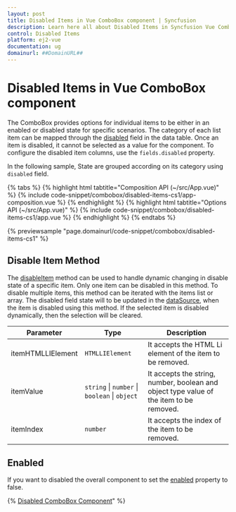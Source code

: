 ```yaml
---
layout: post
title: Disabled Items in Vue ComboBox component | Syncfusion
description: Learn here all about Disabled Items in Syncfusion Vue ComboBox component of Syncfusion Essential JS 2 and more.
control: Disabled Items 
platform: ej2-vue
documentation: ug
domainurl: ##DomainURL##
---
```


# Disabled Items in Vue ComboBox component

The ComboBox provides options for individual items to be either in an enabled or disabled state for specific scenarios. The category of each list item can be mapped through the [disabled](https://ej2.syncfusion.com/vue/documentation/api/combo-box/#fields) field in the data table. Once an item is disabled, it cannot be selected as a value for the component. To configure the disabled item columns, use the `fields.disabled` property.

In the following sample, State are grouped according on its category using `disabled` field.

{% tabs %}
{% highlight html tabtitle="Composition API (~/src/App.vue)" %}
{% include code-snippet/combobox/disabled-items-cs1/app-composition.vue %}
{% endhighlight %}
{% highlight html tabtitle="Options API (~/src/App.vue)" %}
{% include code-snippet/combobox/disabled-items-cs1/app.vue %}
{% endhighlight %}
{% endtabs %}
        
{% previewsample "page.domainurl/code-snippet/combobox/disabled-items-cs1" %}

## Disable Item Method

The [disableItem](https://ej2.syncfusion.com/vue/documentation/api/combo-box/#disableItem) method can be used to handle dynamic changing in disable state of a specific item. Only one item can be disabled in this method. To disable multiple items, this method can be iterated with the items list or array. The disabled field state will to be updated in the [dataSource](https://ej2.syncfusion.com/vue/documentation/api/combo-box/#datasource), when the item is disabled using this method. If the selected item is disabled dynamically, then the selection will be cleared.

| Parameter | Type | Description |
|------|------|------|
| itemHTMLLIElement |  <code>HTMLLIElement</code> |  It accepts the HTML Li element of the item to be removed.  |
| itemValue | <code>string</code> \| <code>number</code> \| <code>boolean</code> \| <code>object</code> | It accepts the string, number, boolean and object type value of the item to be removed. |
| itemIndex | <code>number</code> | It accepts the index of the item to be removed. |

## Enabled

If you want to disabled the overall component to set the [enabled](https://ej2.syncfusion.com/vue/documentation/api/combo-box/#enabled) property to false.

{% [Disabled ComboBox Component](././images/combobox-disable.png)" %}